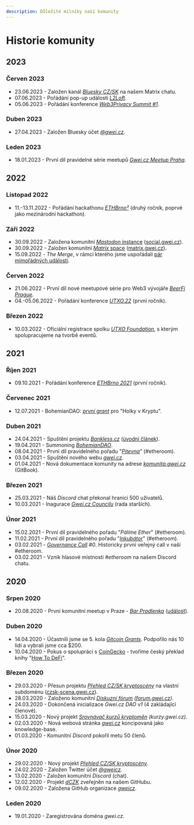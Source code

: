 ```yaml
---
description: Důležité milníky naší komunity
---
```


# Historie komunity

## 2023

### Červen 2023

* 23.06.2023 - Založen kanál [_Bluesky CZ/SK_](https://forum.gwei.cz/t/cesko-slovensky-kanal-pro-uzivatele-bluesky-at-protocol/624) na našem Matrix chatu.
* 07.06.2023 - Pořádání pop-up události [_L2Loft_](/udalosti/l2loft).
* 05.06.2023 - Pořádání konference [_Web3Privacy Summit #1_](/udalosti/web3privacy-summit).

### Duben 2023

* 27.04.2023 - Založen Bluesky účet [_@gwei.cz_](https://bsky.app/profile/gwei.cz).

### Leden 2023

* 18.01.2023 - První díl pravidelné série meetupů [_Gwei.cz Meetup Praha_](/udalosti/gweicz-meetup).

## 2022

### Listopad 2022

* 11.-13.11.2022 - Pořádání hackathonu [_ETHBrno²_](https://ethbrno.cz/) (druhý ročník, poprvé jako mezinárodní hackathon).

### Září 2022

* 30.09.2022 - Založena komunitní [_Mastodon_ instance](./komunikacni-kanaly/mastodon.md) ([social.gwei.cz](https://social.gwei.cz)).
* 30.09.2022 - Založen komunitní [_Matrix_ space](./komunikacni-kanaly/matrix.md) ([matrix.gwei.cz](https://matrix.gwei.cz)).
* 15.09.2022 - _The Merge_, v rámci kterého jsme uspořádali [pár mimořádných událostí](https://forum.gwei.cz/t/the-merge-lokalni-udalosti-v-nasledujicich-hodinach-a-dnech/562).

### Červen 2022

* 21.06.2022 - První díl nové meetupové série pro Web3 vývojáře [_BeerFi Prague_](/udalosti/beerfi).
* 04.-05.06.2022 - Pořádání konference [_UTXO.22_](http://utxo.cz/) (první ročník).

### Březen 2022

* 10.03.2022 - Oficiální registrace spolku [_UTXO Foundation_](https://utxo.foundation/), s kterým spolupracujeme na tvorbě eventů.

## 2021

### Říjen 2021

* 09.10.2021 - Pořádání konference [_ETHBrno 2021_](https://ethbrno.gwei.cz/predchozi-rocniky/2021) (první ročník).

### Červenec 2021

* 12.07.2021 - BohemianDAO: [_první grant_](https://app.daohaus.club/dao/0x64/0xf762ace2c215fdad031b33c656982718c4084786/proposals/4) pro "Holky v Kryptu".

### Duben 2021

* 24.04.2021 - Spuštění projektu [_Bankless.cz_](https://bankless.cz/) ([úvodní článek](https://bankless.cz/novinky/historie-cryptopandy-a-vznik-bankless-cz)).&#x20;
* 19.04.2021 - Summoning [_BohemianDAO_](http://bohemiandao.cz/).
* 08.04.2021 - První díl pravidelného pořadu "[_Pitevna_](archiv/pozastavene-projekty/pitevna.md)" (#etheroom).
* 03.04.2021 - Spuštění nového webu [_gwei.cz_](https://gwei.cz).
* 01.04.2021 - Nová dokumentace komunity na adrese [_komunita.gwei.cz_](https://komunita.gwei.cz) (GitBook).

### Březen 2021

* 25.03.2021 - Náš _Discord_ chat překonal hranici 500 uživatelů.
* 10.03.2021 - Inagurace [_Gwei.cz Councilu_](council/) (rada starších).

### Únor 2021

* 15.02.2021 - První díl pravidelného pořadu "_Pálíme Ether_" (#etheroom).
* 11.02.2021 - První díl pravidelného pořadu "[_Inkubátor_](archiv/pozastavene-projekty/inkubator.md)" (#etheroom).
* 03.02.2021 - [_Governance Call_](/komunita/governance-call/) _#0_. Historicky první veřejný call v naší #etheroom.
* 03.02.2021 - Vznik hlasové místnosti _#etheroom_ na našem Discord chatu.

## 2020

### Srpen 2020

* 20.08.2020 - První komunitní meetup v Praze - [_Bar Pradlenka_](https://goo.gl/maps/rwjEbwBS82itsRKD8) ([událost](https://forum.gwei.cz/t/gwei-cz-community-meetup-0-ct-20-8-2020-praha/91)).

### Duben 2020

* 14.04.2020 - Účastnili jsme se 5. kola [_Gitcoin Grants_](https://gitcoin.co/grants/590/gweicz-czsk-defiethereum-community). Podpořilo nás 10 lidí a vybrali jsme cca $200.
* 10.04.2020 - Pokus o spolupráci s [CoinGecko](https://www.coingecko.com/en) - tvoříme český překlad knihy "[How To DeFi](https://landing.coingecko.com/how-to-defi/)".

### Březen 2020

* 29.03.2020 - Přesun projektu [_Přehled CZ/SK kryptoscény_](archiv/pozastavene-projekty/czsk-kryptoscena.md) na vlastní subdoménu ([czsk-scena.gwei.cz](https://czsk-scena.gwei.cz)).
* 28.03.2020 - Založeno komunitní [_Diskuzní fórum_](komunikacni-kanaly/forum.md) _(_[_forum.gwei.cz_](https://forum.gwei.cz)_)_.
* 24.03.2020 - Dokončená inicializace _Gwei.cz DAO v1_ (4 zakládající členové).
* 15.03.2020 - Nový projekt [_Srovnávač kurzů kryptoměn_](archiv/pozastavene-projekty/kurzy-smenaren-a-burz.md) _(kurzy.gwei.cz)_.
* 02.03.2020 - Nová webová stránka [_gwei.cz_](https://gwei.cz) koncipovaná jako knowledge-base.
* 01.03.2020 - Komunitní _Discord_ pokořil metu 50 členů.

### Únor 2020

* 29.02.2020 - Nový projekt [_Přehled CZ/SK kryptoscény_](archiv/pozastavene-projekty/czsk-kryptoscena.md)_._
* 24.02.2020 - Založen Twitter účet [_@gweicz_](https://twitter.com/gweicz).
* 13.02.2020 - Založen komunitní _Discord_ (chat).
* 12.02.2020 - Projekt [_dCZK_](archiv/pozastavene-projekty/dczk-stablecoin.md) zveřejněn na našem GitHubu.
* 09.02.2020 - Založena GitHub organizace [_gweicz_](https://github.com/gweicz/).

### Leden 2020

* 19.01.2020 - Zaregistrována doména _gwei.cz_.
